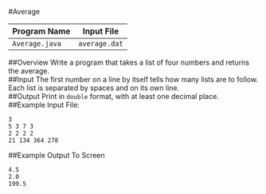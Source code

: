 #Average

|  Program Name  |  Input File   |
|----------------|---------------|
| `Average.java` | `average.dat` | 
  
##Overview
Write a program that takes a list of four numbers and returns the average.  
##Input
The first number on a line by itself tells how many lists are to follow. Each list is separated by spaces and on its own line.  
##Output
Print in `double` format, with at least one decimal place.  
##Example Input File:
```
3  
5 3 7 3  
2 2 2 2  
21 134 364 278  
```

##Example Output To Screen
```
4.5  
2.0  
199.5
```
